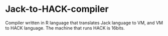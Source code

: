 # Jack-to-HACK-compiler
Compiler written in R language that translates Jack language to VM, and VM to HACK language. The machine that runs HACK is 16bits. 
